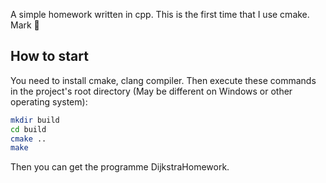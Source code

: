 A simple homework written in cpp. This is the first time that I use cmake. Mark 🚀

## How to start

You need to install cmake, clang compiler. Then execute these commands in the project's root directory (May be different on Windows or other operating system):

```bash
mkdir build
cd build
cmake ..
make
```

Then you can get the programme DijkstraHomework.
